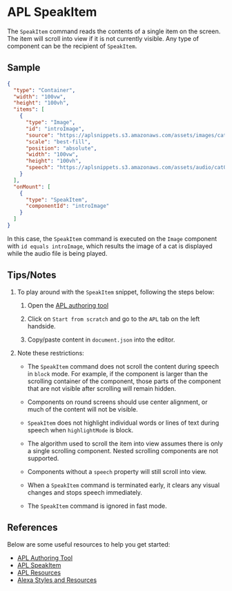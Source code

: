# APL SpeakItem
The `SpeakItem` command reads the contents of a single item on the screen. The item will scroll into view if it is not currently visible. Any type of component can be the recipient of `SpeakItem`.

## Sample

```JSON
{
  "type": "Container",
  "width": "100vw",
  "height": "100vh",
  "items": [
    {
      "type": "Image",
      "id": "introImage",
      "source": "https://aplsnippets.s3.amazonaws.com/assets/images/cat-round.png",
      "scale": "best-fill",
      "position": "absolute",
      "width": "100vw",
      "height": "100vh",
      "speech": "https://aplsnippets.s3.amazonaws.com/assets/audio/cat01.mp3"
    }
  ],
  "onMount": [
    {
      "type": "SpeakItem",
      "componentId": "introImage"
    }
  ]
}
```

In this case, the `SpeakItem` command is executed on the `Image` component with `id equals introImage`, which results the image of a cat is displayed while the audio file is being played.

## Tips/Notes

1. To play around with the `SpeakItem` snippet, following the steps below:

    1. Open the [APL authoring tool](https://developer.amazon.com/alexa/console/ask/displays)

    1. Click on `Start from scratch` and go to the `APL` tab on the left handside.

    1. Copy/paste content in `document.json` into the editor.

1. Note these restrictions:

    - The `SpeakItem` command does not scroll the content during speech in `block` mode. For example, if the component is larger than the scrolling container of the component, those parts of the component that are not visible after scrolling will remain hidden.

    - Components on round screens should use center alignment, or much of the content will not be visible.

    - `SpeakItem` does not highlight individual words or lines of text during speech when `highlightMode` is block.

    - The algorithm used to scroll the item into view assumes there is only a single scrolling component. Nested scrolling components are not supported.

    - Components without a `speech` property will still scroll into view.

    - When a `SpeakItem` command is terminated early, it clears any visual changes and stops speech immediately.

    - The `SpeakItem` command is ignored in fast mode.


## References
Below are some useful resources to help you get started:

- [APL Authoring Tool](https://developer.amazon.com/en-US/docs/alexa/alexa-presentation-language/apl-authoring-tool.html)
- [APL SpeakItem](https://developer.amazon.com/en-US/docs/alexa/alexa-presentation-language/apl-standard-commands.html#speakitem-command)
- [APL Resources](https://developer.amazon.com/en-US/docs/alexa/alexa-presentation-language/apl-resources.html)
- [Alexa Styles and Resources](https://developer.amazon.com/en-US/docs/alexa/alexa-presentation-language/apl-alexa-styles-package.html)